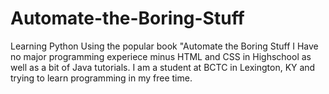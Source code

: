 # Automate-the-Boring-Stuff
Learning Python Using the popular book "Automate the Boring Stuff
I Have no major programming experiece minus HTML and CSS in Highschool as well as a bit of Java tutorials.
I am a student at BCTC in Lexington, KY and trying to learn programming in my free time.
